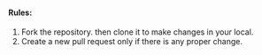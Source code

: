 #### Rules:
1. Fork the repository. then clone it to make changes in your local.
2. Create a new pull request only if there is any proper change.
